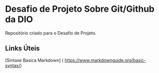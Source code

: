 # Desafio de Projeto Sobre Git/Github da DIO 
Repositório criado para o Desafio de Projeto.

## Links Úteis
[Sintaxe Basica Markdown] ( https://www.markdownguide.org/basic-syntax/)

